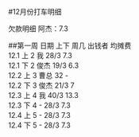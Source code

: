 #12月份打车明细

欠款明细
阿杰：7.3

##第一周
日期  上下  周几  出钱者  均摊费<br />
12.1  上  2 我  28/3 7.3<br />
12.1  下  2 俊杰  19/3 6.3<br />
12.2  上  3 曹总  32 -<br />
12.2  下  3 俊杰  21/3 7<br />
12.3  上  4 我  40/3 13.3<br />
12.3  下  4 -  28/3 7.3<br />
12.4  上  5 -  28/3 7.3<br />
12.4  下  5 -  28/3 7.3<br />
